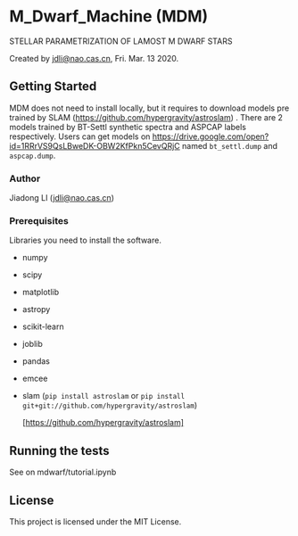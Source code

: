 # M_Dwarf_Machine (MDM)
STELLAR PARAMETRIZATION OF LAMOST M DWARF STARS

Created by jdli@nao.cas.cn, Fri. Mar. 13 2020.

## Getting Started

MDM does not need to install locally, but it requires to download models pre trained by SLAM (https://github.com/hypergravity/astroslam) . There are 2 models trained by BT-Settl synthetic spectra and ASPCAP labels respectively.  Users can get models on https://drive.google.com/open?id=1RRrVS9QsLBweDK-OBW2KfPkn5CevQRjC named `bt_settl.dump` and `aspcap.dump`.

### Author

Jiadong LI (jdli@nao.cas.cn)

### Prerequisites

Libraries you need to install the software.

* numpy

* scipy

* matplotlib

* astropy

* scikit-learn

* joblib

* pandas

* emcee

* slam (`pip install astroslam` or `pip install git+git://github.com/hypergravity/astroslam`)

  [https://github.com/hypergravity/astroslam]


## Running the tests

See on mdwarf/tutorial.ipynb


## License

This project is licensed under the MIT License.

